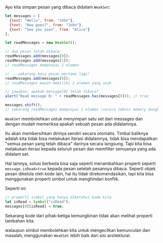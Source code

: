 Ayo kita simpan pesan yang dibaca didalam `WeakSet`:

```js run
let messages = [
  {text: "Hello", from: "John"},
  {text: "How goes?", from: "John"},
  {text: "See you soon", from: "Alice"}
];

let readMessages = new WeakSet();

// dua pesan telah dibaca
readMessages.add(messages[0]);
readMessages.add(messages[1]);
// readMessages mempunyai 2 elemen

// ...sekarang baca pesan pertama lagi!
readMessages.add(messages[0]);
// readMessages masih memiliki 2 elemen yang unik

// jawaban: apakah message[0] telah dibaca?
alert("Read message 0: " + readMessages.has(messages[0])); // true

messages.shift();
// sekarang readMessages mempunyai 1 elemen (secara teknis memory mungkin akan dibersihkan nanti)
```

`WeakSet` membolehkan untuk menyimpan satu set dari messages dan dengan mudah memeriksa apakah sebuah pesan ada didalamnya.

Itu akan membersihkan dirinya sendiri secara otomatis. Timbal baliknya adalah kita tidak bisa melakukan iterasi didalamnya, tidak bisa mendapatkan "semua pesan yang telah dibaca" darinya secara langsung. Tapi kita bisa melakukan iterasi kepada seluruh pesan dan memfilter semuanya yang ada didalam set.

Hal lainnya, solusi berbeda bisa saja seperti menambahkan properti seperti `message.isRead=true` kepada pesan setelah pesannya dibaca. Seperti objek pesan dikelola oleh kode lain, hal itu tidak direkomendasikan, tapi kita bisa menggunakan properti simbol untuk menghindari konflik.

Seperti ini:
```js
// properti simbol yang hanya diketahui kode kita
let isRead = Symbol("isRead");
messages[0][isRead] = true;
```

Sekarang kode dari pihak-ketiga kemungkinan tidak akan melihat properti tambahan kita.

walaupun simbol membolehkan kita untuk mengecilkan kemunculan dari masalah, menggunakan `WeakSet` lebih baik dari sisi arsitektural.